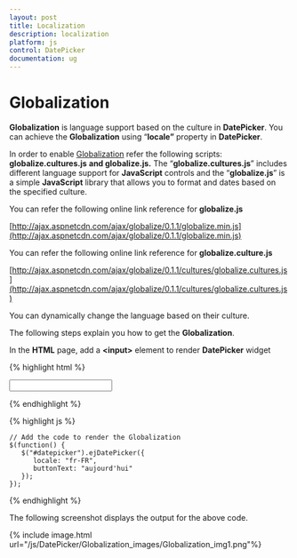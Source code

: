```yaml
---
layout: post
title: Localization
description: localization
platform: js
control: DatePicker
documentation: ug
---
```


# Globalization

**Globalization** is language support based on the culture in **DatePicker**. You can achieve the **Globalization** using “**locale”** property in **DatePicker**.

In order to enable [Globalization](http://help.syncfusion.com/ug/js/default.htm) refer the following scripts: **globalize.cultures.js** **and globalize.js.** The “**globalize.cultures.js**” includes different language support for **JavaScript** controls and the “**globalize.js**” is a simple **JavaScript** library that allows you to format and dates based on the specified culture.

You can refer the following online link reference for **globalize.js**

[http://ajax.aspnetcdn.com/ajax/globalize/0.1.1/globalize.min.js](http://ajax.aspnetcdn.com/ajax/globalize/0.1.1/globalize.min.js)

You can refer the following online link reference for **globalize.culture.js**

[http://ajax.aspnetcdn.com/ajax/globalize/0.1.1/cultures/globalize.cultures.js](http://ajax.aspnetcdn.com/ajax/globalize/0.1.1/cultures/globalize.cultures.js)

You can dynamically change the language based on their culture.

The following steps explain you how to get the **Globalization**.

In the **HTML** page, add a **&lt;input&gt;** element to render **DatePicker** widget


{% highlight html %}

<input id="datepicker" type="text" />
      
{% endhighlight %}
  
{% highlight js %}

    // Add the code to render the Globalization  
    $(function() {
       $("#datepicker").ejDatePicker({
          locale: "fr-FR",
          buttonText: "aujourd'hui"
       });
    });

{% endhighlight %}



The following screenshot displays the output for the above code.



{% include image.html url="/js/DatePicker/Globalization_images/Globalization_img1.png"%}

